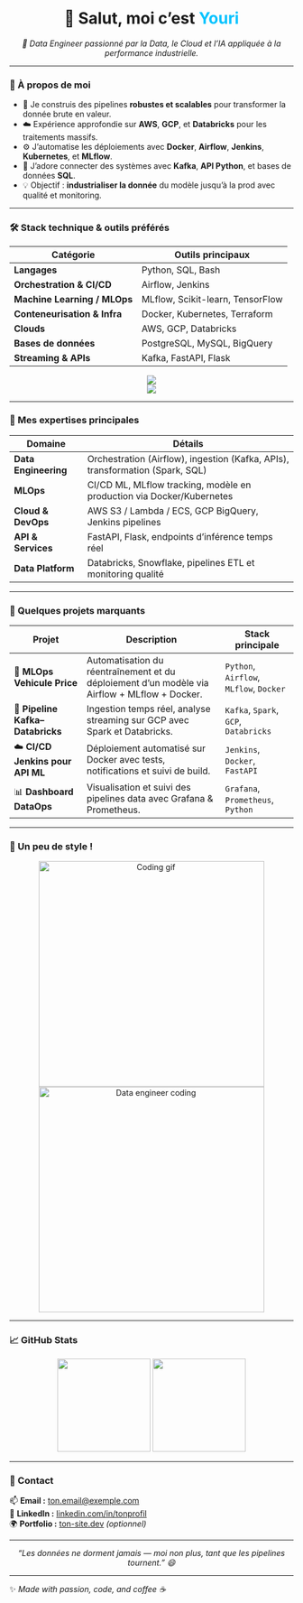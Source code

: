 <!--
💡 Ton README GitHub personnel
Copie ce contenu dans ton repo public nommé *exactement* comme ton pseudo GitHub
ex: github.com/sloffer47/sloffer47
-->

<h1 align="center">👋 Salut, moi c’est <span style="color:#00C3FF;">Youri</span></h1>

<p align="center">
  <em>🚀 Data Engineer passionné par la Data, le Cloud et l’IA appliquée à la performance industrielle.</em>
</p>

---

### 🧠 À propos de moi

- 🎯 Je construis des pipelines **robustes et scalables** pour transformer la donnée brute en valeur.  
- ☁️ Expérience approfondie sur **AWS**, **GCP**, et **Databricks** pour les traitements massifs.  
- ⚙️ J’automatise les déploiements avec **Docker**, **Airflow**, **Jenkins**, **Kubernetes**, et **MLflow**.  
- 🧩 J’adore connecter des systèmes avec **Kafka**, **API Python**, et bases de données **SQL**.  
- 💡 Objectif : **industrialiser la donnée** du modèle jusqu’à la prod avec qualité et monitoring.  

---

### 🛠️ Stack technique & outils préférés

| Catégorie | Outils principaux |
|------------|------------------|
| **Langages** | Python, SQL, Bash |
| **Orchestration & CI/CD** | Airflow, Jenkins |
| **Machine Learning / MLOps** | MLflow, Scikit-learn, TensorFlow |
| **Conteneurisation & Infra** | Docker, Kubernetes, Terraform |
| **Clouds** | AWS, GCP, Databricks |
| **Bases de données** | PostgreSQL, MySQL, BigQuery |
| **Streaming & APIs** | Kafka, FastAPI, Flask |

<p align="center">
  <img src="https://skillicons.dev/icons?i=python,docker,linux,git,kubernetes,aws,gcp,databricks,jenkins,postgresql,mysql,fastapi,airflow" /><br/>
  <img src="https://skillicons.dev/icons?i=kafka,pytorch,sklearn,tensorflow,vscode,github,terraform,bash" />
</p>

---

### 🚀 Mes expertises principales

| Domaine | Détails |
|----------|----------|
| **Data Engineering** | Orchestration (Airflow), ingestion (Kafka, APIs), transformation (Spark, SQL) |
| **MLOps** | CI/CD ML, MLflow tracking, modèle en production via Docker/Kubernetes |
| **Cloud & DevOps** | AWS S3 / Lambda / ECS, GCP BigQuery, Jenkins pipelines |
| **API & Services** | FastAPI, Flask, endpoints d’inférence temps réel |
| **Data Platform** | Databricks, Snowflake, pipelines ETL et monitoring qualité |

---

### 💼 Quelques projets marquants

| Projet | Description | Stack principale |
|--------|--------------|------------------|
| 🚗 **MLOps Vehicule Price** | Automatisation du réentraînement et du déploiement d’un modèle via Airflow + MLflow + Docker. | `Python`, `Airflow`, `MLflow`, `Docker` |
| 🔁 **Pipeline Kafka–Databricks** | Ingestion temps réel, analyse streaming sur GCP avec Spark et Databricks. | `Kafka`, `Spark`, `GCP`, `Databricks` |
| ☁️ **CI/CD Jenkins pour API ML** | Déploiement automatisé sur Docker avec tests, notifications et suivi de build. | `Jenkins`, `Docker`, `FastAPI` |
| 📊 **Dashboard DataOps** | Visualisation et suivi des pipelines data avec Grafana & Prometheus. | `Grafana`, `Prometheus`, `Python` |

---

### 📸 Un peu de style !

<p align="center">
  <img src="https://cdn.dribbble.com/users/1162077/screenshots/3848914/programmer.gif" width="400" alt="Coding gif" />
  <img src="https://media.giphy.com/media/qgQUggAC3Pfv687qPC/giphy.gif" width="400" alt="Data engineer coding" />
</p>

---

### 📈 GitHub Stats

<p align="center">
  <img src="https://github-readme-stats.vercel.app/api?username=sloffer47&show_icons=true&theme=tokyonight&hide_border=true" height="165">
  <img src="https://github-readme-stats.vercel.app/api/top-langs/?username=sloffer47&layout=compact&theme=tokyonight&hide_border=true" height="165">
</p>

---

### 💬 Contact

📫 **Email :** [ton.email@exemple.com](mailto:ton.email@exemple.com)  
💼 **LinkedIn :** [linkedin.com/in/tonprofil](https://linkedin.com/in/tonprofil)  
🌍 **Portfolio :** [ton-site.dev](https://ton-site.dev) *(optionnel)*  

---

<p align="center">
  <i>“Les données ne dorment jamais — moi non plus, tant que les pipelines tournent.” 😄</i>
</p>

---

✨ _Made with passion, code, and coffee ☕_
